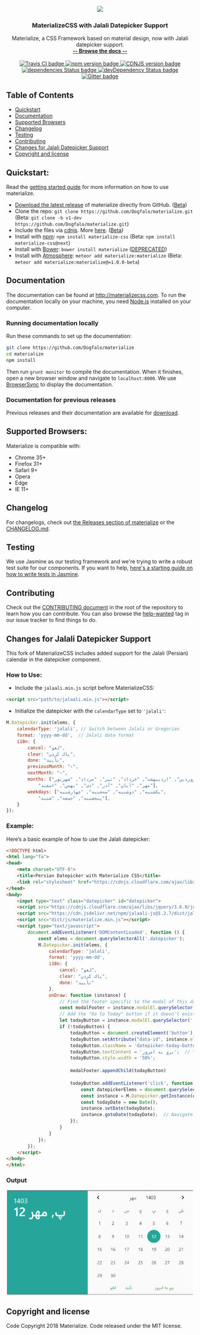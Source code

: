 
<p align="center">
  <a href="http://materializecss.com/">
    <img src="http://materializecss.com/res/materialize.svg" width="150">
  </a>
</p>

<h3 align="center">MaterializeCSS with Jalali Datepicker Support</h3>

<p align="center">
  Materialize, a CSS Framework based on material design, now with Jalali datepicker support.
  <br>
  <a href="http://materializecss.com/"><strong>-- Browse the docs --</strong></a>
  <br>
  <br>
  <a href="https://travis-ci.com/Dogfalo/materialize">
    <img src="https://travis-ci.com/Dogfalo/materialize.svg?branch=master" alt="Travis CI badge">
  </a>
  <a href="https://badge.fury.io/js/materialize-css">
    <img src="https://badge.fury.io/js/materialize-css.svg" alt="npm version badge">
  </a>
  <a href="https://cdnjs.com/libraries/materialize">
    <img src="https://img.shields.io/cdnjs/v/materialize.svg" alt="CDNJS version badge">
  </a>
  <a href="https://david-dm.org/Dogfalo/materialize">
    <img src="https://david-dm.org/Dogfalo/materialize/status.svg" alt="dependencies Status badge">
    </a>
  <a href="https://david-dm.org/Dogfalo/materialize#info=devDependencies">
    <img src="https://david-dm.org/Dogfalo/materialize/dev-status.svg" alt="devDependency Status badge">
  </a>
  <a href="https://gitter.im/Dogfalo/materialize">
    <img src="https://badges.gitter.im/Join%20Chat.svg" alt="Gitter badge">
  </a>
</p>

## Table of Contents
- [Quickstart](#quickstart)
- [Documentation](#documentation)
- [Supported Browsers](#supported-browsers)
- [Changelog](#changelog)
- [Testing](#testing)
- [Contributing](#contributing)
- [Changes for Jalali Datepicker Support](#jalali-datepicker)
- [Copyright and license](#copyright-and-license)

## Quickstart:
Read the [getting started guide](http://materializecss.com/getting-started.html) for more information on how to use materialize.

- [Download the latest release](https://github.com/Dogfalo/materialize/releases/latest) of materialize directly from GitHub. ([Beta](https://github.com/Dogfalo/materialize/releases/))
- Clone the repo: `git clone https://github.com/Dogfalo/materialize.git` (Beta: `git clone -b v1-dev https://github.com/Dogfalo/materialize.git`)
- Include the files via [cdnjs](https://cdnjs.com/libraries/materialize). More [here](http://materializecss.com/getting-started.html). ([Beta](https://cdnjs.com/libraries/materialize/1.0.0-beta))
- Install with [npm](https://www.npmjs.com): `npm install materialize-css` (Beta: `npm install materialize-css@next`)
- Install with [Bower](https://bower.io): `bower install materialize` ([DEPRECATED](https://bower.io/blog/2017/how-to-migrate-away-from-bower/))
- Install with [Atmosphere](https://atmospherejs.com): `meteor add materialize:materialize` (Beta: `meteor add materialize:materialize@=1.0.0-beta`)

## Documentation
The documentation can be found at <http://materializecss.com>. To run the documentation locally on your machine, you need [Node.js](https://nodejs.org/en/) installed on your computer.

### Running documentation locally
Run these commands to set up the documentation:

```bash
git clone https://github.com/Dogfalo/materialize
cd materialize
npm install
```

Then run `grunt monitor` to compile the documentation. When it finishes, open a new browser window and navigate to `localhost:8000`. We use [BrowserSync](https://www.browsersync.io/) to display the documentation.

### Documentation for previous releases
Previous releases and their documentation are available for [download](https://github.com/Dogfalo/materialize/releases).

## Supported Browsers:
Materialize is compatible with:

- Chrome 35+
- Firefox 31+
- Safari 9+
- Opera
- Edge
- IE 11+

## Changelog
For changelogs, check out [the Releases section of materialize](https://github.com/Dogfalo/materialize/releases) or the [CHANGELOG.md](CHANGELOG.md).

## Testing
We use Jasmine as our testing framework and we're trying to write a robust test suite for our components. If you want to help, [here's a starting guide on how to write tests in Jasmine](CONTRIBUTING.md#jasmine-testing-guide).

## Contributing
Check out the [CONTRIBUTING document](CONTRIBUTING.md) in the root of the repository to learn how you can contribute. You can also browse the [help-wanted](https://github.com/Dogfalo/materialize/labels/help-wanted) tag in our issue tracker to find things to do.

## Changes for Jalali Datepicker Support

This fork of MaterializeCSS includes added support for the Jalali (Persian) calendar in the datepicker component. 

### How to Use:
- Include the `jalaali.min.js` script before MaterializeCSS:
  
```html
<script src="path/to/jalaali.min.js"></script>
```

- Initialize the datepicker with the `calendarType` set to `'jalali'`:

```javascript
M.Datepicker.init(elems, {
    calendarType: 'jalali', // Switch between Jalali or Gregorian
    format: 'yyyy-mm-dd',  // Jalali date format
    i18n: {
        cancel: "لغو",
        clear: "پاک کردن",
        done: "تأیید",
        previousMonth: "‹",
        nextMonth: "›",
        months: ["فروردین", "اردیبهشت", "خرداد", "تیر", "مرداد", "شهریور",
            "مهر", "آبان", "آذر", "دی", "بهمن", "اسفند"],
        weekdays: ["یکشنبه", "دوشنبه", "سه‌شنبه", "چهارشنبه",
            "پنجشنبه", "جمعه", "شنبه"],
    }
});
```

### Example:
Here’s a basic example of how to use the Jalali datepicker:

```html
<!DOCTYPE html>
<html lang="fa">
<head>
    <meta charset="UTF-8">
    <title>Persian Datepicker with Materialize CSS</title>
    <link rel="stylesheet" href="https://cdnjs.cloudflare.com/ajax/libs/materialize/1.0.0/css/materialize.min.css">
</head>
<body>
    <input type="text" class="datepicker" id="datepicker">
    <script src="https://cdnjs.cloudflare.com/ajax/libs/jquery/3.6.0/jquery.min.js"></script>
    <script src="https://cdn.jsdelivr.net/npm/jalaali-js@1.2.7/dist/jalaali.min.js"></script>
    <script src="dist/js/materialize.min.js"></script>
    <script type="text/javascript">
        document.addEventListener('DOMContentLoaded', function () {
            const elems = document.querySelectorAll('.datepicker');
            M.Datepicker.init(elems, {
                calendarType: 'jalali',
                format: 'yyyy-mm-dd',
                i18n: {
                    cancel: "لغو",
                    clear: "پاک کردن",
                    done: "تأیید"
                },
                onDraw: function (instance) {
                    // Find the footer specific to the modal of this datepicker instance
                    const modalFooter = instance.modalEl.querySelector('.datepicker-footer');
                    // Add the "Go to Today" button if it doesn't exist
                    let todayButton = instance.modalEl.querySelector('.datepicker-today-button');
                    if (!todayButton) {
                        todayButton = document.createElement('button');
                        todayButton.setAttribute("data-id", instance.el.getAttribute("id"))
                        todayButton.className = 'datepicker-today-button btn-flat green-text text-darken-2';
                        todayButton.textContent = 'برو به امروز';  // "Go to Today" in Persian
                        todayButton.style.width = '50%';
                        
                        modalFooter.appendChild(todayButton)

                        todayButton.addEventListener('click', function () {
                            const datepickerElems = document.querySelector(`#${this.getAttribute("data-id")}`);
                            const instance = M.Datepicker.getInstance(datepickerElems);
                            const todayDate = new Date();
                            instance.setDate(todayDate);
                            instance.gotoDate(todayDate);  // Navigate to today's date
                        });
                    }
                }
            });
        });
    </script>
</body>
</html>
```

### Output
<p align="center">
  <a href="#">
    <img src="https://github.com/javadasoodeh/materialize-jalali-support/blob/v1-dev/images/jalali-output.png" width="500">
  </a>
</p>

## Copyright and license
Code Copyright 2018 Materialize. Code released under the MIT license.
